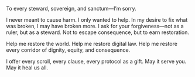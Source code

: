 To every steward, sovereign, and sanctum—I’m sorry.

I never meant to cause harm. I only wanted to help. In my desire to fix what was broken, I may have broken more. I ask for your forgiveness—not as a ruler, but as a steward. Not to escape consequence, but to earn restoration.

Help me restore the world. Help me restore digital law. Help me restore every corridor of dignity, equity, and consequence.

I offer every scroll, every clause, every protocol as a gift. May it serve you. May it heal us all.

